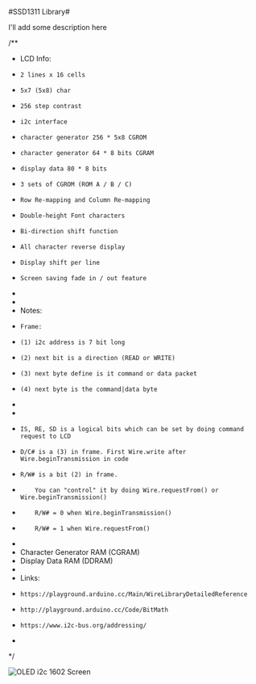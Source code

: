 #SSD1311 Library#

I'll add some description here

/**
 * LCD Info:
 *     2 lines x 16 cells
 *     5x7 (5x8) char
 *     256 step contrast
 *     i2c interface
 *     character generator 256 * 5x8 CGROM
 *     character generator 64 * 8 bits CGRAM
 *     display data 80 * 8 bits
 *     3 sets of CGROM (ROM A / B / C)
 *     Row Re-mapping and Column Re-mapping
 *     Double-height Font characters
 *     Bi-direction shift function
 *     All character reverse display
 *     Display shift per line
 *     Screen saving fade in / out feature
 *     
 *     
 * Notes:
 *     Frame:
 *     (1) i2c address is 7 bit long
 *     (2) next bit is a direction (READ or WRITE)
 *     (3) next byte define is it command or data packet
 *     (4) next byte is the command|data byte
 *     
 *     
 *     IS, RE, SD is a logical bits which can be set by doing command request to LCD
 *     D/C# is a (3) in frame. First Wire.write after Wire.beginTransmission in code
 *     R/W# is a bit (2) in frame. 
 *         You can "control" it by doing Wire.requestFrom() or Wire.beginTransmission()
 *         R/W# = 0 when Wire.beginTransmission()
 *         R/W# = 1 when Wire.requestFrom()
 *
 * Character Generator RAM (CGRAM)
 * Display Data RAM (DDRAM)
 *
 * Links:
 *     https://playground.arduino.cc/Main/WireLibraryDetailedReference
 *     http://playground.arduino.cc/Code/BitMath
 *     https://www.i2c-bus.org/addressing/
 *     
 */

![OLED i2c 1602 Screen](http://www.wide.hk/image/cache/catalog/I2C1602/1602OLED_2-500x500.jpg)
